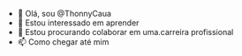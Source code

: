 - 👋 Olá, sou @ThonnyCaua
- 👀 Estou interessado em aprender
- 💞️ Estou procurando colaborar em uma.carreira profissional 
- 📫 Como chegar até mim

<!---
ThonnyCaua/ThonnyCaua is a ✨ special ✨ repository because its `README.md` (this file) appears on your GitHub profile.
You can click the Preview link to take a look at your changes.
--->
